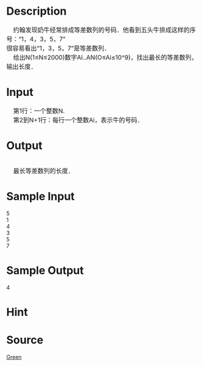 
# Description

<div class="content"><div><span style="font-size: medium">    约翰发现奶牛经常排成等差数列的号码．他看到五头牛排成这样的序号：“1，4，3，5，7”</span></div>
<div><span style="font-size: medium">很容易看出“1，3，5，7”是等差数列．</span></div>
<div><span style="font-size: medium">    给出N(1≤N≤2000)数字AI..AN(O≤Ai≤10^9)，找出最长的等差数列，输出长度．</span></div></div>

# Input

<div class="content"><div><span style="font-size: medium">    第1行：一个整数N.</span></div>
<div><span style="font-size: medium">    第2到N+1行：每行一个整数Ai，表示牛的号码．</span></div></div>

# Output

<div class="content"><div> </div>
<div><span style="font-size: medium">    最长等差数列的长度．</span></div></div>

# Sample Input

<div class="content"><span class="sampledata">5<br/>
1<br/>
4<br/>
3<br/>
5<br/>
7</span></div>

# Sample Output

<div class="content"><span class="sampledata">4</span></div>

# Hint

<div class="content"><p></p></div>

# Source

<div class="content"><p><a href="problemset.php?search=Green">Green</a></p></div>

